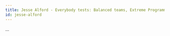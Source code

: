 ```yaml
---
title: Jesse Alford - Everybody tests: Balanced teams, Extreme Programming, and Exploration
id: jesse-alford
---
```

...
